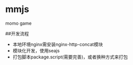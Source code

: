 # mmjs
momo game


##开发流程
 - 本地环境nginx需安装nginx-http-concat模块
 - 模块化开发，使用seajs
 - 打包脚本package.script(需要完善)，或者换种方式来打包
